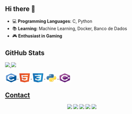 ## Hi there 👋

- 💻 **Programming Languages**: C, Python
- 📚 **Learning**: Machine Learning, Docker, Banco de Dados
- 🎮 **Enthusiast in Gaming**

## **GitHub Stats**
 <div>
  <a href="https://github.com/juliana-azevedo">
  <img height="160em" src="https://github-readme-stats-sigma-five.vercel.app/api?username=juliana-azevedo&show_icons=true&theme=midnight-purple&include_all_commits=true&count_private=true"/>
  <img height="160em" src="https://github-readme-stats-sigma-five.vercel.app/api/top-langs/?username=juliana-azevedo&layout=compact&langs_count=7&theme=midnight-purple"/>
</div>

<div style="display: inline_block"><br>
  <img align="center" alt="HTML" height="30" width="40" src="https://raw.githubusercontent.com/devicons/devicon/master/icons/c/c-original.svg">
  <img align="center" alt="HTML" height="30" width="40" src="https://raw.githubusercontent.com/devicons/devicon/master/icons/html5/html5-original.svg">
  <img align="center" alt="CSS" height="30" width="40" src="https://raw.githubusercontent.com/devicons/devicon/master/icons/css3/css3-original.svg">
  <img align="center" alt="Python" height="30" width="40" src="https://raw.githubusercontent.com/devicons/devicon/master/icons/python/python-original.svg">
  <img align="center" alt="Csharp" height="30" width="40" src="https://raw.githubusercontent.com/devicons/devicon/master/icons/csharp/csharp-original.svg">
</div>

## **Contact**
<p align="center">
 <a href = "mailto: julianazevedo09@gmail.com"><img src="https://img.shields.io/badge/-Gmail-%23EA4335?style=for-the-badge&logo=gmail&logoColor=white"></a>
 <a href="https://www.linkedin.com/in/juliana-azevedo-dev/" target="_blank"><img src="https://img.shields.io/badge/-LinkedIn-%230077B5?style=for-the-badge&logo=linkedin&logoColor=white"></a>
 <a href="https://www.instagram.com/julianazevedo__/" target="_blank"><img src="https://img.shields.io/badge/-Instagram-%23E4405F?style=for-the-badge&logo=instagram&logoColor=white"></a>
  <a href="https://steamcommunity.com/profiles/76561198200477855/" target="_blank"><img src="https://img.shields.io/badge/Steam-000000?style=for-the-badge&logo=steam&logoColor=white"></a>
  <a href="https://www.twitch.tv/freyastorn" target="_blank"><img src="https://img.shields.io/badge/Twitch-9146FF?style=for-the-badge&logo=twitch&logoColor=white"></a>

</p>
